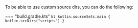 To be able to use custom source dirs, you can do the following:

=== "build.gradle.kts"
    ```kt
    kotlin.sourceSets.main {
        kotlin.srcDirs("scripts")
    }
    ```
